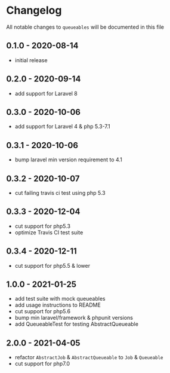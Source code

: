 # Changelog

All notable changes to `queueables` will be documented in this file

## 0.1.0 - 2020-08-14
- initial release


## 0.2.0 - 2020-09-14
- add support for Laravel 8


## 0.3.0 - 2020-10-06
- add support for Laravel 4 & php 5.3-7.1


## 0.3.1 - 2020-10-06
- bump laravel min version requirement to 4.1


## 0.3.2 - 2020-10-07
- cut failing travis ci test using php 5.3


## 0.3.3 - 2020-12-04
- cut support for php5.3
- optimize Travis CI test suite


## 0.3.4 - 2020-12-11
- cut support for php5.5 & lower


## 1.0.0 - 2021-01-25
- add test suite with mock queueables
- add usage instructions to README
- cut support for php5.6
- bump min laravel/framework & phpunit versions
- add QueueableTest for testing AbstractQueueable


## 2.0.0 - 2021-04-05
- refactor `AbstractJob` & `AbstractQueueable` to `Job` & `Queueable`
- cut support for php7.0
